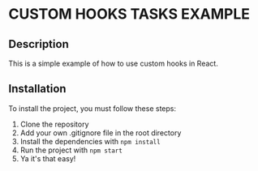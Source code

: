 # CUSTOM HOOKS TASKS EXAMPLE
## Description
This is a simple example of how to use custom hooks in React.
## Installation
To install the project, you must follow these steps:
1. Clone the repository
2. Add your own .gitignore file in the root directory
3. Install the dependencies with `npm install`
4. Run the project with `npm start`
5. Ya it's that easy!